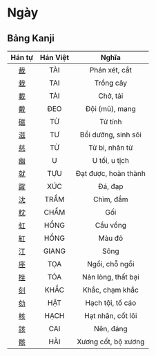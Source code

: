 
# Ngày

## Bảng Kanji

| Hán tự | Hán Việt | Nghĩa |
| :---: | :---: | :---: |
| [裁](https://www.tiengnhatdongian.com/kanji/giai-nghia-kanji-%E8%A3%81) | TÀI | Phán xét, cắt |
| [栽](https://www.tiengnhatdongian.com/kanji/giai-nghia-kanji-%E6%A0%BD) | TAI | Trồng cây |
| [載](https://www.tiengnhatdongian.com/kanji/giai-nghia-kanji-%E8%BC%89) | TẢI | Chở, tải |
| [戴](https://www.tiengnhatdongian.com/kanji/giai-nghia-kanji-%E6%88%B4) | ĐEO | Đội (mũ), mang |
| [磁](https://www.tiengnhatdongian.com/kanji/giai-nghia-kanji-%E7%A3%81) | TỪ | Từ tính |
| [滋](https://www.tiengnhatdongian.com/kanji/giai-nghia-kanji-%E6%BB%8B) | TƯ | Bồi dưỡng, sinh sôi |
| [慈](https://www.tiengnhatdongian.com/kanji/giai-nghia-kanji-%E6%85%88) | TỪ | Từ bi, nhân từ |
| [幽](https://www.tiengnhatdongian.com/kanji/giai-nghia-kanji-%E5%B9%BD) | U | U tối, u tịch |
| [就](https://www.tiengnhatdongian.com/kanji/giai-nghia-kanji-%E5%B0%B1) | TỰU | Đạt được, hoàn thành |
| [蹴](https://www.tiengnhatdongian.com/kanji/giai-nghia-kanji-%E8%B9%B4) | XÚC | Đá, đạp |
| [沈](https://www.tiengnhatdongian.com/kanji/giai-nghia-kanji-%E6%B2%88) | TRẦM | Chìm, đắm |
| [枕](https://www.tiengnhatdongian.com/kanji/giai-nghia-kanji-%E6%9E%95) | CHẨM | Gối |
| [虹](https://www.tiengnhatdongian.com/kanji/giai-nghia-kanji-%E8%99%B9) | HỒNG | Cầu vồng |
| [紅](https://www.tiengnhatdongian.com/kanji/giai-nghia-kanji-%E7%B4%85) | HỒNG | Màu đỏ |
| [江](https://www.tiengnhatdongian.com/kanji/giai-nghia-kanji-%E6%B1%9F) | GIANG | Sông |
| [座](https://www.tiengnhatdongian.com/kanji/giai-nghia-kanji-%E5%BA%A7) | TỌA | Ngồi, chỗ ngồi |
| [挫](https://www.tiengnhatdongian.com/kanji/giai-nghia-kanji-%E6%8C%AB) | TỎA | Nản lòng, thất bại |
| [刻](https://www.tiengnhatdongian.com/kanji/giai-nghia-kanji-%E5%88%BB) | KHẮC | Khắc, chạm khắc |
| [劾](https://www.tiengnhatdongian.com/kanji/giai-nghia-kanji-%E5%8A%BE) | HẶT | Hạch tội, tố cáo |
| [核](https://www.tiengnhatdongian.com/kanji/giai-nghia-kanji-%E6%A0%B8) | HẠCH | Hạt nhân, cốt lõi |
| [該](https://www.tiengnhatdongian.com/kanji/giai-nghia-kanji-%E8%A9%B2) | CAI | Nên, đáng |
| [骸](https://www.tiengnhatdongian.com/kanji/giai-nghia-kanji-%E9%AA%B8) | HÀI | Xương cốt, bộ xương |

